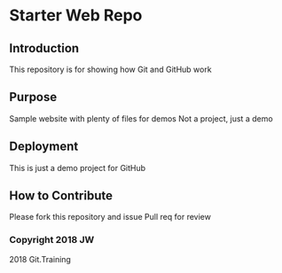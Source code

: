 # Starter Web Repo

## Introduction
This repository is for showing how Git and GitHub work

## Purpose

Sample website with plenty of files for demos
Not a project, just a demo

## Deployment

This is just a demo project for GitHub



## How to Contribute

Please fork this repository and issue Pull req for review

### Copyright 2018 JW

2018 Git.Training